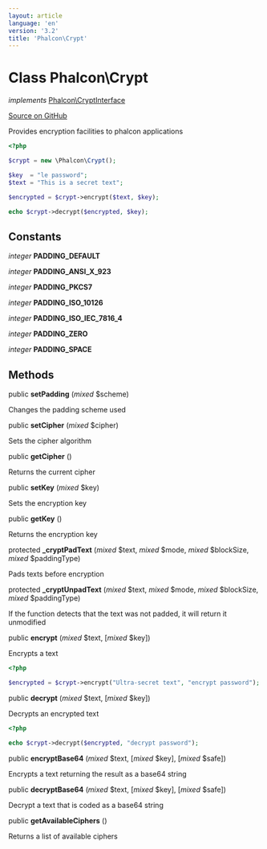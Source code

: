 ```yaml
---
layout: article
language: 'en'
version: '3.2'
title: 'Phalcon\Crypt'
---
```

# Class **Phalcon\Crypt**

*implements* [Phalcon\CryptInterface](/3.2/en/api/Phalcon_CryptInterface)

<a href="https://github.com/phalcon/cphalcon/tree/v3.2.0/phalcon/crypt.zep" class="btn btn-default btn-sm">Source on GitHub</a>

Provides encryption facilities to phalcon applications

```php
<?php

$crypt = new \Phalcon\Crypt();

$key  = "le password";
$text = "This is a secret text";

$encrypted = $crypt->encrypt($text, $key);

echo $crypt->decrypt($encrypted, $key);

```


## Constants
*integer* **PADDING_DEFAULT**

*integer* **PADDING_ANSI_X_923**

*integer* **PADDING_PKCS7**

*integer* **PADDING_ISO_10126**

*integer* **PADDING_ISO_IEC_7816_4**

*integer* **PADDING_ZERO**

*integer* **PADDING_SPACE**

## Methods
public  **setPadding** (*mixed* $scheme)

Changes the padding scheme used



public  **setCipher** (*mixed* $cipher)

Sets the cipher algorithm



public  **getCipher** ()

Returns the current cipher



public  **setKey** (*mixed* $key)

Sets the encryption key



public  **getKey** ()

Returns the encryption key



protected  **_cryptPadText** (*mixed* $text, *mixed* $mode, *mixed* $blockSize, *mixed* $paddingType)

Pads texts before encryption



protected  **_cryptUnpadText** (*mixed* $text, *mixed* $mode, *mixed* $blockSize, *mixed* $paddingType)

If the function detects that the text was not padded, it will return it unmodified



public  **encrypt** (*mixed* $text, [*mixed* $key])

Encrypts a text

```php
<?php

$encrypted = $crypt->encrypt("Ultra-secret text", "encrypt password");

```



public  **decrypt** (*mixed* $text, [*mixed* $key])

Decrypts an encrypted text

```php
<?php

echo $crypt->decrypt($encrypted, "decrypt password");

```



public  **encryptBase64** (*mixed* $text, [*mixed* $key], [*mixed* $safe])

Encrypts a text returning the result as a base64 string



public  **decryptBase64** (*mixed* $text, [*mixed* $key], [*mixed* $safe])

Decrypt a text that is coded as a base64 string



public  **getAvailableCiphers** ()

Returns a list of available ciphers



